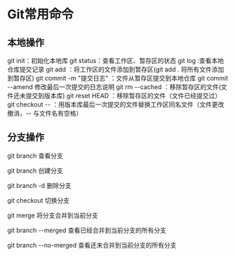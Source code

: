 # Git常用命令

## 本地操作

git init：初始化本地库
git status：查看工作区、暂存区的状态
git log :查看本地仓库提交记录
git add <file name>：将工作区的文件添加到暂存区(git add . 将所有文件添加到暂存区)
git commit -m "提交日志" ：文件从暂存区提交到本地仓库
git commit --amend 修改最后一次提交的日志说明
git rm --cached <file name>：移除暂存区的文件(文件还未提交到版本库)
git reset HEAD <file name>：移除暂存区的文件（文件已经提交过）
git checkout -- <file name> ：用版本库最后一次提交的文件替换工作区同名文件（文件更改撤消，-- 与文件名有空格）



## 分支操作

git branch 查看分支

git branch <branch name>创建分支

git branch -d <branch name> 删除分支

git checkout <branch name>切换分支

git merge <branch name> 将<branch name>分支合并到当前分支

git branch --merged 查看已经合并到当前分支的所有分支

git branch --no-merged 查看还末合并到当前分支的所有分支



